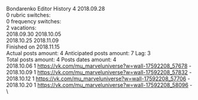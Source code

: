 Bondarenko	Editor History 4 2018.09.28\
0 rubric switches:\
0 frequency switches:\
2 vacations:\
2018.09.30 2018.10.05 \
2018.10.25 2018.11.09 \
Finished on 2018.11.15\
Actual posts amount: 4	Anticipated posts amount: 7	 Lag: 3
\
Total posts amount: 4	Posts dates amount: 4\
2018.10.06 1 https://vk.com/mu_marveluniverse?w=wall-17592208_57678 - \
2018.10.09 1 https://vk.com/mu_marveluniverse?w=wall-17592208_57832 - \
2018.10.12 1 https://vk.com/mu_marveluniverse?w=wall-17592208_57706 - \
2018.10.20 1 https://vk.com/mu_marveluniverse?w=wall-17592208_58096 - \

